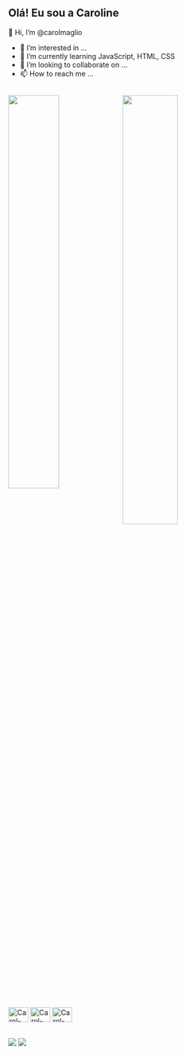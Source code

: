 ## Olá! Eu sou a Caroline

👋 Hi, I’m @carolmaglio
- 👀 I’m interested in ...
- 🌱 I’m currently learning JavaScript, HTML, CSS
- 💞️ I’m looking to collaborate on ...
- 📫 How to reach me ...

## 
<div>
  <img align="left" width="45%" src="https://github-readme-stats.vercel.app/api?username=carolmaglio&show_icons=true&theme=dracula"/> 
  <img align="left" width="47%" src="https://github-readme-stats.vercel.app/api/top-langs/?username=carolmaglio&layout=compact&theme=dracula"/>
</div>

<br><br><br><br><br><br><br>
 
<div style="display: inline_block"><br> 
  <img align="center" alt="Carol-Js" height="30" width="40" src="https://cdn.jsdelivr.net/gh/devicons/devicon/icons/javascript/javascript-original.svg">
  <img align="center" alt="Carol-HTML" height="30" width="40" src="https://cdn.jsdelivr.net/gh/devicons/devicon/icons/css3/css3-original.svg">
  <img align="center" alt="Carol-CSS" height="30" width="40" src="https://cdn.jsdelivr.net/gh/devicons/devicon/icons/html5/html5-original.svg">
</div>

##

<img align="center" src="https://img.shields.io/badge/LinkedIn-0077B5?style=for-the-badge&logo=linkedin&logoColor=white">
<img align="center" src="https://img.shields.io/badge/Gmail-D14836?style=for-the-badge&logo=gmail&logoColor=white">




<!---
carolmaglio/carolmaglio is a ✨ special ✨ repository because its `README.md` (this file) appears on your GitHub profile.
You can click the Preview link to take a look at your changes.
--->
